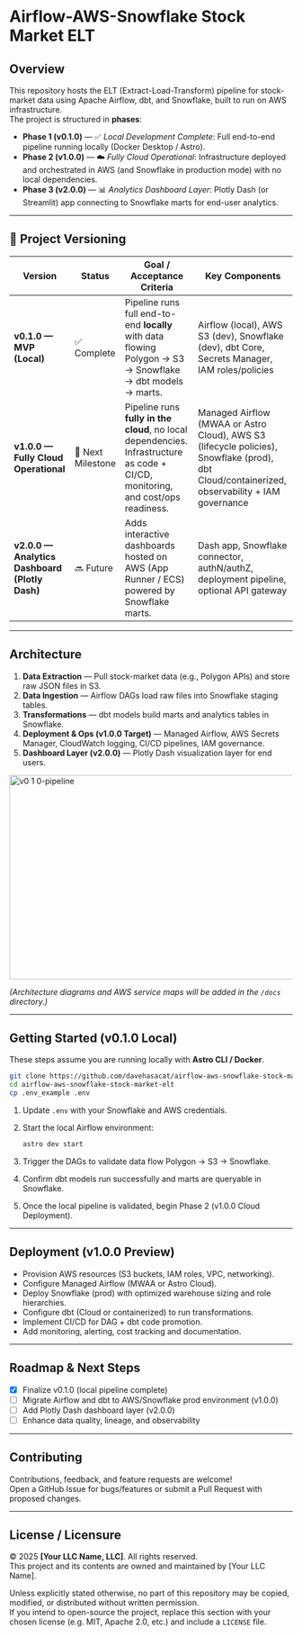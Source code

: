 # Airflow-AWS-Snowflake Stock Market ELT

## Overview

This repository hosts the ELT (Extract-Load-Transform) pipeline for stock-market data using Apache Airflow, dbt, and Snowflake, built to run on AWS infrastructure.  
The project is structured in **phases**:

- **Phase 1 (v0.1.0)** — ✅ *Local Development Complete*: Full end-to-end pipeline running locally (Docker Desktop / Astro).  
- **Phase 2 (v1.0.0)** — ☁️ *Fully Cloud Operational*: Infrastructure deployed and orchestrated in AWS (and Snowflake in production mode) with no local dependencies.  
- **Phase 3 (v2.0.0)** — 📊 *Analytics Dashboard Layer*: Plotly Dash (or Streamlit) app connecting to Snowflake marts for end-user analytics.

---

## 🧩 Project Versioning

| Version | Status | Goal / Acceptance Criteria | Key Components |
|----------|---------|-----------------------------|----------------|
| **v0.1.0 — MVP (Local)** | ✅ Complete | Pipeline runs full end-to-end **locally** with data flowing Polygon → S3 → Snowflake → dbt models → marts. | Airflow (local), AWS S3 (dev), Snowflake (dev), dbt Core, Secrets Manager, IAM roles/policies |
| **v1.0.0 — Fully Cloud Operational** | 🚧 Next Milestone | Pipeline runs **fully in the cloud**, no local dependencies. Infrastructure as code + CI/CD, monitoring, and cost/ops readiness. | Managed Airflow (MWAA or Astro Cloud), AWS S3 (lifecycle policies), Snowflake (prod), dbt Cloud/containerized, observability + IAM governance |
| **v2.0.0 — Analytics Dashboard (Plotly Dash)** | 🔜 Future | Adds interactive dashboards hosted on AWS (App Runner / ECS) powered by Snowflake marts. | Dash app, Snowflake connector, authN/authZ, deployment pipeline, optional API gateway |

---

## Architecture

1. **Data Extraction** — Pull stock-market data (e.g., Polygon APIs) and store raw JSON files in S3.  
2. **Data Ingestion** — Airflow DAGs load raw files into Snowflake staging tables.  
3. **Transformations** — dbt models build marts and analytics tables in Snowflake.  
4. **Deployment & Ops (v1.0.0 Target)** — Managed Airflow, AWS Secrets Manager, CloudWatch logging, CI/CD pipelines, IAM governance.  
5. **Dashboard Layer (v2.0.0)** — Plotly Dash visualization layer for end users.

<img width="1939" height="363" alt="v0 1 0-pipeline" src="https://github.com/user-attachments/assets/6215ef30-1003-4716-82cb-7c633be73f94" />

*(Architecture diagrams and AWS service maps will be added in the `/docs` directory.)*

---

## Getting Started (v0.1.0 Local)

These steps assume you are running locally with **Astro CLI / Docker**.

```bash
git clone https://github.com/davehasacat/airflow-aws-snowflake-stock-market-elt.git
cd airflow-aws-snowflake-stock-market-elt
cp .env_example .env
```

1. Update `.env` with your Snowflake and AWS credentials.  
2. Start the local Airflow environment:

   ```bash
   astro dev start
   ```

3. Trigger the DAGs to validate data flow Polygon → S3 → Snowflake.  
4. Confirm dbt models run successfully and marts are queryable in Snowflake.  
5. Once the local pipeline is validated, begin Phase 2 (v1.0.0 Cloud Deployment).

---

## Deployment (v1.0.0 Preview)

- Provision AWS resources (S3 buckets, IAM roles, VPC, networking).  
- Configure Managed Airflow (MWAA or Astro Cloud).  
- Deploy Snowflake (prod) with optimized warehouse sizing and role hierarchies.  
- Configure dbt (Cloud or containerized) to run transformations.  
- Implement CI/CD for DAG + dbt code promotion.  
- Add monitoring, alerting, cost tracking and documentation.

---

## Roadmap & Next Steps

- [x] Finalize v0.1.0 (local pipeline complete)  
- [ ] Migrate Airflow and dbt to AWS/Snowflake prod environment (v1.0.0)  
- [ ] Add Plotly Dash dashboard layer (v2.0.0)  
- [ ] Enhance data quality, lineage, and observability  

---

## Contributing

Contributions, feedback, and feature requests are welcome!  
Open a GitHub Issue for bugs/features or submit a Pull Request with proposed changes.

---

## License / Licensure

© 2025 **[Your LLC Name, LLC]**. All rights reserved.  
This project and its contents are owned and maintained by [Your LLC Name].  

Unless explicitly stated otherwise, no part of this repository may be copied, modified, or distributed without written permission.  
If you intend to open-source the project, replace this section with your chosen license (e.g. MIT, Apache 2.0, etc.) and include a `LICENSE` file.
